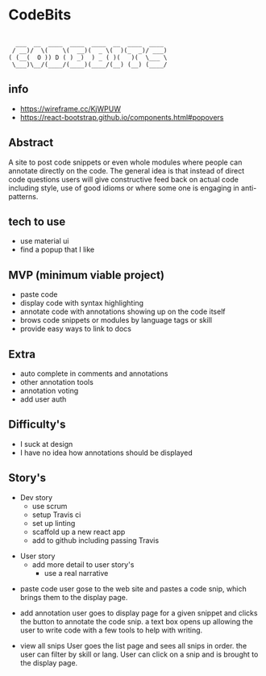 # CodeBits

``` 

  ___  __  ____  ____  ____  __  ____  ____
 / __)/  \(    \(  __)(  _ \(  )(_  _)/ ___)
( (__(  O )) D ( ) _)  ) _ ( )(   )(  \___ \
 \___)\__/(____/(____)(____/(__) (__) (____/
```

## info

  - <https://wireframe.cc/KjWPUW>
  - <https://react-bootstrap.github.io/components.html#popovers>

## Abstract

A site to post code snippets or even whole modules where people can
annotate directly on the code. The general idea is that instead of
direct code questions users will give constructive feed back on actual
code including style, use of good idioms or where some one is engaging
in anti-patterns.

## tech to use

  - use material ui
  - find a popup that I like

## MVP (minimum viable project)

  - paste code
  - display code with syntax highlighting
  - annotate code with annotations showing up on the code itself
  - brows code snippets or modules by language tags or skill
  - provide easy ways to link to docs

## Extra

  - auto complete in comments and annotations
  - other annotation tools
  - annotation voting
  - add user auth

## Difficulty's

  - I suck at design
  - I have no idea how annotations should be displayed

## Story's

  - Dev story
      - use scrum
      - setup Travis ci
      - set up linting
      - scaffold up a new react app
      - add to github including passing Travis

<!-- end list -->

  - User story
      - add more detail to user story's
          - use a real narrative

<!-- end list -->

  - paste code user gose to the web site and pastes a code snip, which
    brings them to the display page.

<!-- end list -->

  - add annotation user goes to display page for a given snippet and
    clicks the button to annotate the code snip. a text box opens up
    allowing the user to write code with a few tools to help with
    writing.

<!-- end list -->

  - view all snips User goes the list page and sees all snips in order.
    the user can filter by skill or lang. User can click on a snip and
    is brought to the display page.
